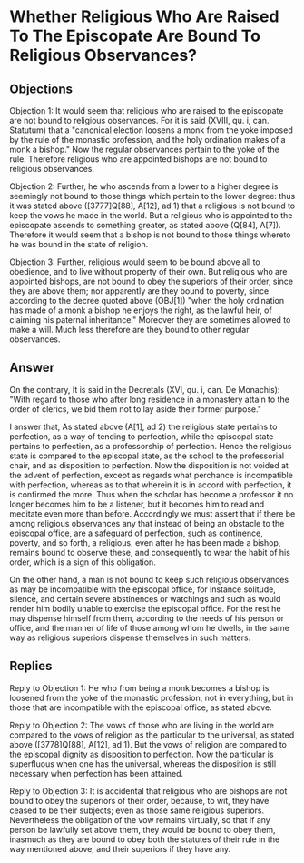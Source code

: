 # Whether Religious Who Are Raised To The Episcopate Are Bound To Religious Observances?

## Objections

Objection 1: It would seem that religious who are raised to the episcopate are not bound to religious observances. For it is said (XVIII, qu. i, can. Statutum) that a "canonical election loosens a monk from the yoke imposed by the rule of the monastic profession, and the holy ordination makes of a monk a bishop." Now the regular observances pertain to the yoke of the rule. Therefore religious who are appointed bishops are not bound to religious observances.

Objection 2: Further, he who ascends from a lower to a higher degree is seemingly not bound to those things which pertain to the lower degree: thus it was stated above ([3777]Q[88], A[12], ad 1) that a religious is not bound to keep the vows he made in the world. But a religious who is appointed to the episcopate ascends to something greater, as stated above (Q[84], A[7]). Therefore it would seem that a bishop is not bound to those things whereto he was bound in the state of religion.

Objection 3: Further, religious would seem to be bound above all to obedience, and to live without property of their own. But religious who are appointed bishops, are not bound to obey the superiors of their order, since they are above them; nor apparently are they bound to poverty, since according to the decree quoted above (OBJ[1]) "when the holy ordination has made of a monk a bishop he enjoys the right, as the lawful heir, of claiming his paternal inheritance." Moreover they are sometimes allowed to make a will. Much less therefore are they bound to other regular observances.

## Answer

On the contrary, It is said in the Decretals (XVI, qu. i, can. De Monachis): "With regard to those who after long residence in a monastery attain to the order of clerics, we bid them not to lay aside their former purpose."

I answer that, As stated above (A[1], ad 2) the religious state pertains to perfection, as a way of tending to perfection, while the episcopal state pertains to perfection, as a professorship of perfection. Hence the religious state is compared to the episcopal state, as the school to the professorial chair, and as disposition to perfection. Now the disposition is not voided at the advent of perfection, except as regards what perchance is incompatible with perfection, whereas as to that wherein it is in accord with perfection, it is confirmed the more. Thus when the scholar has become a professor it no longer becomes him to be a listener, but it becomes him to read and meditate even more than before. Accordingly we must assert that if there be among religious observances any that instead of being an obstacle to the episcopal office, are a safeguard of perfection, such as continence, poverty, and so forth, a religious, even after he has been made a bishop, remains bound to observe these, and consequently to wear the habit of his order, which is a sign of this obligation.

On the other hand, a man is not bound to keep such religious observances as may be incompatible with the episcopal office, for instance solitude, silence, and certain severe abstinences or watchings and such as would render him bodily unable to exercise the episcopal office. For the rest he may dispense himself from them, according to the needs of his person or office, and the manner of life of those among whom he dwells, in the same way as religious superiors dispense themselves in such matters.

## Replies

Reply to Objection 1: He who from being a monk becomes a bishop is loosened from the yoke of the monastic profession, not in everything, but in those that are incompatible with the episcopal office, as stated above.

Reply to Objection 2: The vows of those who are living in the world are compared to the vows of religion as the particular to the universal, as stated above ([3778]Q[88], A[12], ad 1). But the vows of religion are compared to the episcopal dignity as disposition to perfection. Now the particular is superfluous when one has the universal, whereas the disposition is still necessary when perfection has been attained.

Reply to Objection 3: It is accidental that religious who are bishops are not bound to obey the superiors of their order, because, to wit, they have ceased to be their subjects; even as those same religious superiors. Nevertheless the obligation of the vow remains virtually, so that if any person be lawfully set above them, they would be bound to obey them, inasmuch as they are bound to obey both the statutes of their rule in the way mentioned above, and their superiors if they have any.
